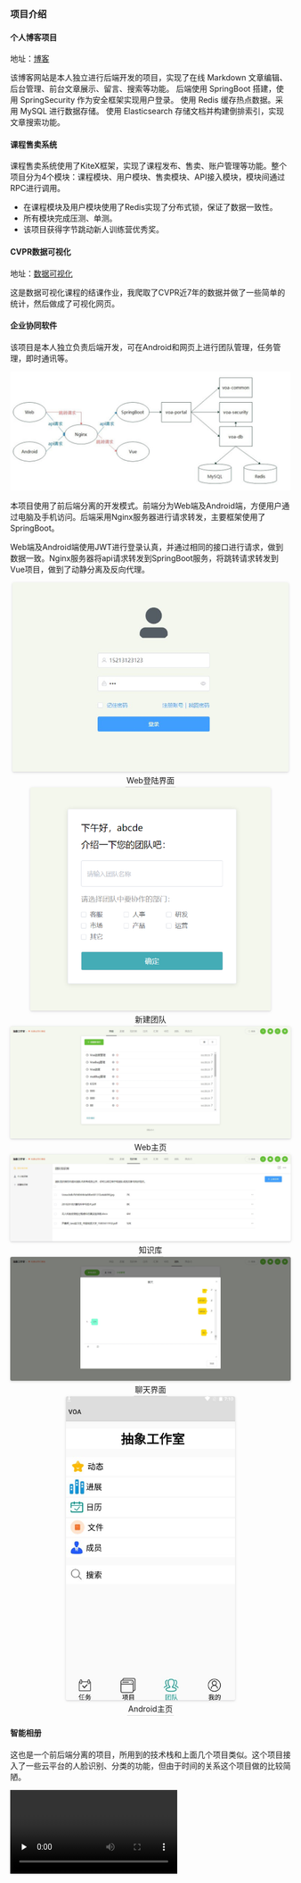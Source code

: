 ### 项目介绍

#### 个人博客项目

地址：[博客](https://blog.yinjiahui.cn)

该博客网站是本人独立进行后端开发的项目，实现了在线 Markdown 文章编辑、后台管理、前台文章展示、留言、搜索等功能。 后端使用 SpringBoot 搭建，使用 SpringSecurity 作为安全框架实现用户登录。 使用 Redis 缓存热点数据。采用 MySQL 进行数据存储。 使用 Elasticsearch 存储文档并构建倒排索引，实现文章搜索功能。

#### 课程售卖系统

课程售卖系统使用了KiteX框架，实现了课程发布、售卖、账户管理等功能。整个项目分为4个模块：课程模块、用户模块、售卖模块、API接入模块，模块间通过RPC进行调用。

+ 在课程模块及用户模块使用了Redis实现了分布式锁，保证了数据一致性。
+ 所有模块完成压测、单测。
+ 该项目获得字节跳动新人训练营优秀奖。

#### CVPR数据可视化

地址：[数据可视化](https://dv.yinjiahui.cn)

这是数据可视化课程的结课作业，我爬取了CVPR近7年的数据并做了一些简单的统计，然后做成了可视化网页。

#### 企业协同软件

该项目是本人独立负责后端开发，可在Android和网页上进行团队管理，任务管理，即时通讯等。

![](../files/voa.jpg)

本项目使用了前后端分离的开发模式。前端分为Web端及Android端，方便用户通过电脑及手机访问。后端采用Nginx服务器进行请求转发，主要框架使用了SpringBoot。

Web端及Android端使用JWT进行登录认真，并通过相同的接口进行请求，做到数据一致。Nginx服务器将api请求转发到SpringBoot服务，将跳转请求转发到Vue项目，做到了动静分离及反向代理。

<center>    <img style="border-radius: 0.3125em; zoom:67%;  box-shadow: 0 2px 4px 0 rgba(34,36,38,.12),0 2px 10px 0 rgba(34,36,38,.08);"     src="../files/voa_login.jpg">    <br>    <div style=" border-bottom: 1px solid #d9d9d9;    display: inline-block;        padding: 2px;">Web登陆界面</div> </center>

<center>    <img style="border-radius: 0.3125em;zoom:67%;   box-shadow: 0 2px 4px 0 rgba(34,36,38,.12),0 2px 10px 0 rgba(34,36,38,.08);"     src="../files/voa_create_team.png">    <br>    <div style="border-bottom: 1px solid #d9d9d9;    display: inline-block;      padding: 2px;">新建团队</div> </center>

<center>    <img style="border-radius: 0.3125em; zoom:67%;  box-shadow: 0 2px 4px 0 rgba(34,36,38,.12),0 2px 10px 0 rgba(34,36,38,.08);"     src="../files/voa_home.jpg">    <br>    <div style=" border-bottom: 1px solid #d9d9d9;    display: inline-block;        padding: 2px;">Web主页</div> </center>

<center>    <img style="border-radius: 0.3125em; zoom:67%;  box-shadow: 0 2px 4px 0 rgba(34,36,38,.12),0 2px 10px 0 rgba(34,36,38,.08);"     src="../files/voa_file.jpg">    <br>    <div style=" border-bottom: 1px solid #d9d9d9;    display: inline-block;        padding: 2px;">知识库</div> </center>

<center>    <img style="border-radius: 0.3125em; zoom:67%;  box-shadow: 0 2px 4px 0 rgba(34,36,38,.12),0 2px 10px 0 rgba(34,36,38,.08);"     src="../files/voa_im.jpg">    <br>    <div style=" border-bottom: 1px solid #d9d9d9;    display: inline-block;        padding: 2px;">聊天界面</div> </center>

<center>    <img style="border-radius: 0.3125em; zoom:67%;  box-shadow: 0 2px 4px 0 rgba(34,36,38,.12),0 2px 10px 0 rgba(34,36,38,.08);"     src="../files/voa_android.jpg">    <br>    <div style=" border-bottom: 1px solid #d9d9d9;    display: inline-block;        padding: 2px;">Android主页</div> </center>

#### 智能相册

这也是一个前后端分离的项目，所用到的技术栈和上面几个项目类似。这个项目接入了一些云平台的人脸识别、分类的功能，但由于时间的关系这个项目做的比较简陋。

<video id="video" controls="" preload="none"> <source id="mp4" src="../files/photo.mp4" type="video/mp4"> </video>